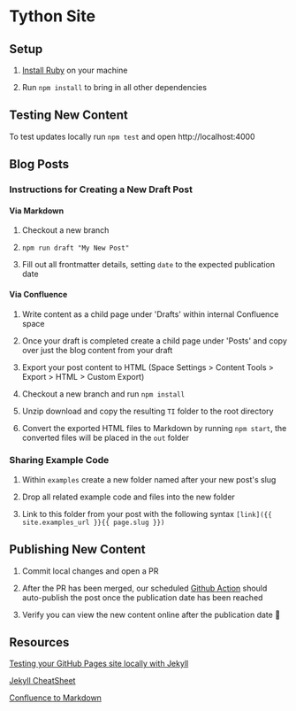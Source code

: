 # Tython Site

## Setup

1. [Install Ruby](https://www.ruby-lang.org/en/documentation/installation/)
on your machine

2. Run `npm install` to bring in all other dependencies

## Testing New Content

To test updates locally run `npm test` and open http://localhost:4000

## Blog Posts

### Instructions for Creating a New Draft Post

#### Via Markdown

1. Checkout a new branch

2. `npm run draft "My New Post"`

3. Fill out all frontmatter details, setting `date` to the expected publication date

#### Via Confluence

1. Write content as a child page under 'Drafts' within internal Confluence space

2. Once your draft is completed create a child page under 'Posts' and copy over just the blog content from your draft

3. Export your post content to HTML (Space Settings > Content Tools > Export > HTML > Custom Export)

4. Checkout a new branch and run `npm install`

5. Unzip download and copy the resulting `TI` folder to the root directory

6. Convert the exported HTML files to Markdown by running `npm start`, the converted files will be placed in the `out` folder

### Sharing Example Code

1. Within `examples` create a new folder named after your new post's slug

2. Drop all related example code and files into the new folder

3. Link to this folder from your post with the following syntax `[link]({{ site.examples_url }}{{ page.slug }})`

## Publishing New Content

1. Commit local changes and open a PR

2. After the PR has been merged, our scheduled
[Github Action](https://github.com/soywiz/github-action-jekyll-publish-drafts)
should auto-publish the post once the publication date has been reached

3. Verify you can view the new content online after the publication date :tada:

## Resources

[Testing your GitHub Pages site locally with Jekyll](https://docs.github.com/en/github/working-with-github-pages/testing-your-github-pages-site-locally-with-jekyll)

[Jekyll CheatSheet](https://devhints.io/jekyll)

[Confluence to Markdown](https://github.com/tythonco/confluence-to-markdown)